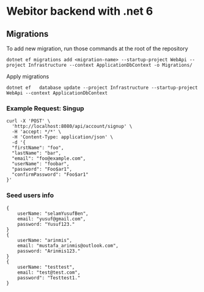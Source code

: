 # Webitor backend with .net 6

## Migrations

To add new migration, run those commands at the root of the repository

```
dotnet ef migrations add <migration-name> --startup-project WebApi --project Infrastructure --context ApplicationDbContext -o Migrations/
```

Apply migrations

```
dotnet ef   database update --project Infrastructure --startup-project WebApi --context ApplicationDbContext
```

### Example Request: Singup

```
curl -X 'POST' \
  'http://localhost:8080/api/account/signup' \
  -H 'accept: */*' \
  -H 'Content-Type: application/json' \
  -d '{
  "firstName": "foo",
  "lastName": "bar",
  "email": "foo@example.com",
  "userName": "foobar",
  "password": "Foo$ar1",
  "confirmPassword": "Foo$ar1"
}'
```

### Seed users info

```
{
    userName: "selamYusufBen",
    email: "yusuf@gmail.com",
    password: "Yusuf123."
}
{
    userName: "arinmis",
    email: "mustafa_arinmis@outlook.com",
    password: "Arinmis123."
}
{
    userName: "testtest",
    email: "test@test.com",
    password": "Testtest1."
}
```
